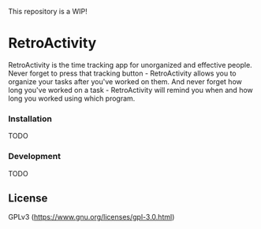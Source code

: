 This repository is a WIP!

# RetroActivity

RetroActivity is the time tracking app for unorganized and effective people. Never forget to press that tracking button - RetroActivity allows you to organize your tasks after you've worked on them. And never forget how long you've worked on a task - RetroActivity will remind you when and how long you worked using which program.

### Installation

TODO

### Development

TODO

License
----

GPLv3 (https://www.gnu.org/licenses/gpl-3.0.html)
